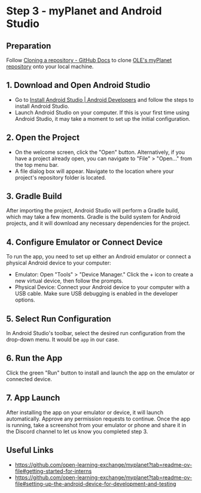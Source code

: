 # Step 3 - myPlanet and Android Studio

## Preparation

Follow [Cloning a repository - GitHub Docs](https://docs.github.com/en/repositories/creating-and-managing-repositories/cloning-a-repository) to clone [OLE's myPlanet repository](https://github.com/open-learning-exchange/myplanet) onto your local machine.

## 1. Download and Open Android Studio

- Go to [Install Android Studio | Android Developers](https://developer.android.com/studio/install) and follow the steps to install Android Studio.
- Launch Android Studio on your computer. If this is your first time using Android Studio, it may take a moment to set up the initial configuration.

## 2. Open the Project

 - On the welcome screen, click the "Open" button. Alternatively, if you have a project already open, you can navigate to "File" > "Open..." from the top menu bar.
 - A file dialog box will appear. Navigate to the location where your project's repository folder is located.

## 3. Gradle Build

 After importing the project, Android Studio will perform a Gradle build, which may take a few moments. Gradle is the build system for Android projects, and it will download any necessary dependencies for the project.

## 4. Configure Emulator or Connect Device

 To run the app, you need to set up either an Android emulator or connect a physical Android device to your computer:
   - Emulator: Open "Tools" > "Device Manager." Click the + icon to create a new virtual device, then follow the prompts.
   - Physical Device: Connect your Android device to your computer with a USB cable. Make sure USB debugging is enabled in the developer options.

## 5. Select Run Configuration

 In Android Studio's toolbar, select the desired run configuration from the drop-down menu. It would be `app` in our case.

## 6. Run the App

Click the green "Run" button to install and launch the app on the emulator or connected device.

## 7. App Launch

After installing the app on your emulator or device, it will launch automatically. Approve any permission requests to continue. Once the app is running, take a screenshot from your emulator or phone and share it in the Discord channel to let us know you completed step 3.

## Useful Links

- https://github.com/open-learning-exchange/myplanet?tab=readme-ov-file#getting-started-for-interns
- https://github.com/open-learning-exchange/myplanet?tab=readme-ov-file#setting-up-the-android-device-for-development-and-testing
